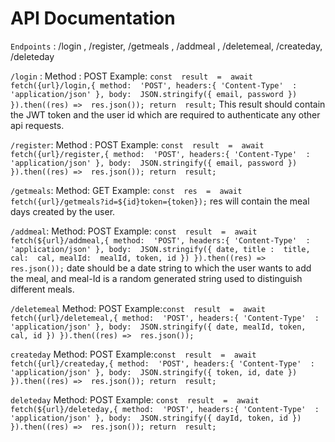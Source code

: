 # API Documentation
`Endpoints` : /login , /register, /getmeals , /addmeal , /deletemeal, /createday, /deleteday 

`/login` :
Method : POST
Example: `const  result  =  await  fetch({url}/login,{
method:  'POST',
headers:{
'Content-Type'  :  'application/json'
},
body:  JSON.stringify({
email,
password
})
}).then((res) =>  res.json());
return  result;`
This result should contain the JWT token and the user id which are required to authenticate any other api requests.

`/register`:
Method : POST
Example: `const  result  =  await  fetch({url}/register,{
method:  'POST',
headers:{
'Content-Type'  :  'application/json'
},
body:  JSON.stringify({
email,
password
})
}).then((res) =>  res.json());
return  result;`

`/getmeals`:
Method: GET
Example: `const  res  =  await  fetch({url}/getmeals?id=${id}token={token});`
res will contain the meal days created by the user.

`/addmeal`:
Method: POST
Example: `const  result  =  await  fetch(${url}/addmeal,{
method:  'POST',
headers:{
'Content-Type'  :  'application/json'
},
body:  JSON.stringify({
date,
title :  title,
cal:  cal,
mealId:  mealId,
token,
id
})
}).then((res) =>  res.json());`
date should be a date string to which the user wants to add the meal, and meal-Id is a random generated string used to distinguish different meals.

`/deletemeal`
Method: POST
Example:`const  result  =  await  fetch({url}/deletemeal,{
method:  'POST',
headers:{
'Content-Type'  :  'application/json'
},
body:  JSON.stringify({
date,
mealId,
token,
cal,
id
})
}).then((res) =>  res.json());`

`createday`
Method: POST
Example:`const  result  =  await  fetch({url}/createday,{
method:  'POST',
headers:{
'Content-Type'  :  'application/json'
},
body:  JSON.stringify({
token,
id,
date
})
}).then((res) =>  res.json());
return  result;`

`deleteday`
Method: POST
Example: `const  result  =  await  fetch(${url}/deleteday,{
method:  'POST',
headers:{
'Content-Type'  :  'application/json'
},
body:  JSON.stringify({
dayId,
token,
id
})
}).then((res) =>  res.json());
return  result;`